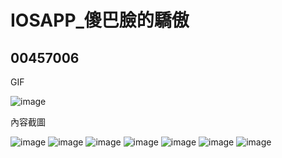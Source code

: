 # IOSAPP_傻巴臉的驕傲
## 00457006 

GIF

![image](https://github.com/teddybay/-_iosapp1/blob/master/gif.gif)

內容截圖

![image](https://github.com/teddybay/-_iosapp1/blob/master/1.png)
![image](https://github.com/teddybay/-_iosapp1/blob/master/2.png)
![image](https://github.com/teddybay/-_iosapp1/blob/master/3.png)
![image](https://github.com/teddybay/-_iosapp1/blob/master/4.png)
![image](https://github.com/teddybay/-_iosapp1/blob/master/5.png)
![image](https://github.com/teddybay/-_iosapp1/blob/master/6.png)
![image](https://github.com/teddybay/-_iosapp1/blob/master/7.png)
